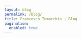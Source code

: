 ```yaml
---
layout: blog
permalink: /blog/
title: Francesco Tomarchio | Blog
pagination:
  enabled: true
---
```

